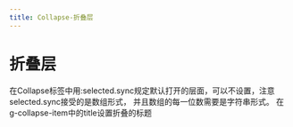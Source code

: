 ```yaml
---
title: Collapse-折叠层
---
```

折叠层
====


<ClientOnly>
  <collpase-demo></collpase-demo>
</ClientOnly>

在Collapse标签中用:selected.sync规定默认打开的层面，可以不设置，注意selected.sync接受的是数组形式，
并且数组的每一位数需要是字符串形式。
在g-collapse-item中的title设置折叠的标题